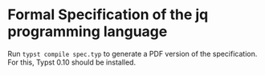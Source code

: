 # Formal Specification of the jq programming language

Run `typst compile spec.typ` to generate a PDF version of the specification.
For this, Typst 0.10 should be installed.
